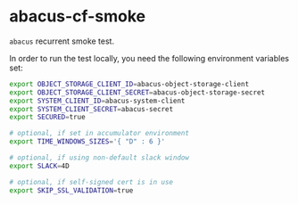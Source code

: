 abacus-cf-smoke
===

`abacus` recurrent smoke test.

In order to run the test locally, you need the following environment variables set:

```bash
export OBJECT_STORAGE_CLIENT_ID=abacus-object-storage-client
export OBJECT_STORAGE_CLIENT_SECRET=abacus-object-storage-secret
export SYSTEM_CLIENT_ID=abacus-system-client
export SYSTEM_CLIENT_SECRET=abacus-secret
export SECURED=true

# optional, if set in accumulator environment
export TIME_WINDOWS_SIZES='{ "D" : 6 }'

# optional, if using non-default slack window
export SLACK=4D

# optional, if self-signed cert is in use
export SKIP_SSL_VALIDATION=true
```
